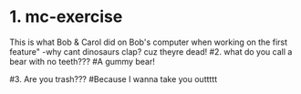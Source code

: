
# 1. mc-exercise
This is what Bob & Carol did on Bob's computer when working on the first feature"
-why cant dinosaurs clap?  cuz theyre dead! 
#2. what do you call a bear with no teeth???
#A gummy bear!

#3. Are you trash???
#Because I wanna take you outtttt
